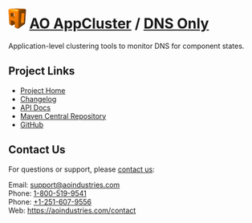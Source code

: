 # [<img src="ao-logo.png" alt="AO Logo" width="35" height="40">](https://aoindustries.com/) [AO AppCluster](https://aoindustries.com/ao-appcluster/) / [DNS Only](https://aoindustries.com/ao-appcluster/dnsonly/)
Application-level clustering tools to monitor DNS for component states.

## Project Links
* [Project Home](https://aoindustries.com/ao-appcluster/dnsonly/)
* [Changelog](https://aoindustries.com/ao-appcluster/dnsonly/changelog)
* [API Docs](https://aoindustries.com/ao-appcluster/dnsonly/apidocs/)
* [Maven Central Repository](https://search.maven.org/#search%7Cgav%7C1%7Cg:%22com.aoindustries%22%20AND%20a:%22ao-appcluster-dnsonly%22)
* [GitHub](https://github.com/aoindustries/ao-appcluster-dnsonly)

## Contact Us
For questions or support, please [contact us](https://aoindustries.com/contact):

Email: [support@aoindustries.com](mailto:support@aoindustries.com)  
Phone: [1-800-519-9541](tel:1-800-519-9541)  
Phone: [+1-251-607-9556](tel:+1-251-607-9556)  
Web: https://aoindustries.com/contact
